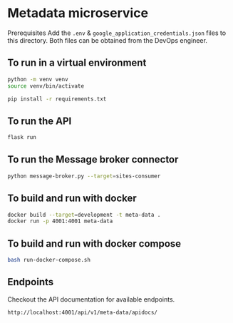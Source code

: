 # Metadata microservice

Prerequisites
Add the `.env` & `google_application_credentials.json` files to this directory. Both files can be obtained from the DevOps engineer.

## To run in a virtual environment

```bash
python -m venv venv
source venv/bin/activate

pip install -r requirements.txt
```
## To run the API
```bash
flask run
```

## To run the Message broker connector

```bash
python message-broker.py --target=sites-consumer
```

## To build and run with docker 

```bash
docker build --target=development -t meta-data .
docker run -p 4001:4001 meta-data
```

## To build and run with docker compose

```bash
bash run-docker-compose.sh
```

## Endpoints

Checkout the API documentation for available endpoints.
```http
http://localhost:4001/api/v1/meta-data/apidocs/
```

